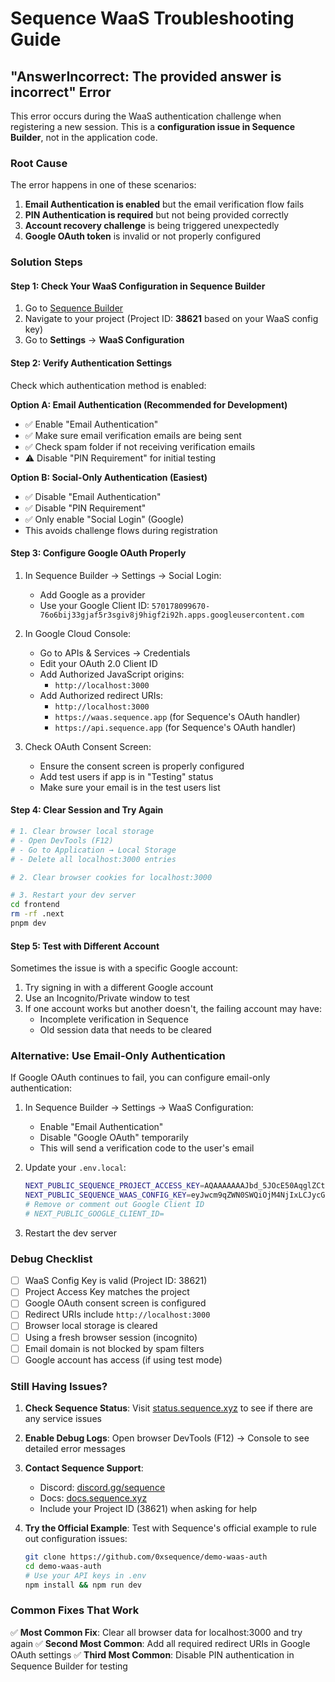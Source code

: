 # Sequence WaaS Troubleshooting Guide

## "AnswerIncorrect: The provided answer is incorrect" Error

This error occurs during the WaaS authentication challenge when registering a new session. This is a **configuration issue in Sequence Builder**, not in the application code.

### Root Cause

The error happens in one of these scenarios:

1. **Email Authentication is enabled** but the email verification flow fails
2. **PIN Authentication is required** but not being provided correctly
3. **Account recovery challenge** is being triggered unexpectedly
4. **Google OAuth token** is invalid or not properly configured

### Solution Steps

#### Step 1: Check Your WaaS Configuration in Sequence Builder

1. Go to [Sequence Builder](https://sequence.build/)
2. Navigate to your project (Project ID: **38621** based on your WaaS config key)
3. Go to **Settings** → **WaaS Configuration**

#### Step 2: Verify Authentication Settings

Check which authentication method is enabled:

**Option A: Email Authentication (Recommended for Development)**
- ✅ Enable "Email Authentication"
- ✅ Make sure email verification emails are being sent
- ✅ Check spam folder if not receiving verification emails
- ⚠️  Disable "PIN Requirement" for initial testing

**Option B: Social-Only Authentication (Easiest)**
- ✅ Disable "Email Authentication"
- ✅ Disable "PIN Requirement"
- ✅ Only enable "Social Login" (Google)
- This avoids challenge flows during registration

#### Step 3: Configure Google OAuth Properly

1. In Sequence Builder → Settings → Social Login:
   - Add Google as a provider
   - Use your Google Client ID: `570178099670-76o6bij33gjaf5r3sgiv8j9higf2i92h.apps.googleusercontent.com`
   
2. In Google Cloud Console:
   - Go to APIs & Services → Credentials
   - Edit your OAuth 2.0 Client ID
   - Add Authorized JavaScript origins:
     - `http://localhost:3000`
   - Add Authorized redirect URIs:
     - `http://localhost:3000`
     - `https://waas.sequence.app` (for Sequence's OAuth handler)
     - `https://api.sequence.app` (for Sequence's OAuth handler)

3. Check OAuth Consent Screen:
   - Ensure the consent screen is properly configured
   - Add test users if app is in "Testing" status
   - Make sure your email is in the test users list

#### Step 4: Clear Session and Try Again

```bash
# 1. Clear browser local storage
# - Open DevTools (F12)
# - Go to Application → Local Storage
# - Delete all localhost:3000 entries

# 2. Clear browser cookies for localhost:3000

# 3. Restart your dev server
cd frontend
rm -rf .next
pnpm dev
```

#### Step 5: Test with Different Account

Sometimes the issue is with a specific Google account:

1. Try signing in with a different Google account
2. Use an Incognito/Private window to test
3. If one account works but another doesn't, the failing account may have:
   - Incomplete verification in Sequence
   - Old session data that needs to be cleared

### Alternative: Use Email-Only Authentication

If Google OAuth continues to fail, you can configure email-only authentication:

1. In Sequence Builder → Settings → WaaS Configuration:
   - Enable "Email Authentication"
   - Disable "Google OAuth" temporarily
   - This will send a verification code to the user's email

2. Update your `.env.local`:
   ```bash
   NEXT_PUBLIC_SEQUENCE_PROJECT_ACCESS_KEY=AQAAAAAAAJbd_5JOcE50AqglZCtvu51YlGI
   NEXT_PUBLIC_SEQUENCE_WAAS_CONFIG_KEY=eyJwcm9qZWN0SWQiOjM4NjIxLCJycGNTZXJ2ZXIiOiJodHRwczovL3dhYXMuc2VxdWVuY2UuYXBwIn0=
   # Remove or comment out Google Client ID
   # NEXT_PUBLIC_GOOGLE_CLIENT_ID=
   ```

3. Restart the dev server

### Debug Checklist

- [ ] WaaS Config Key is valid (Project ID: 38621)
- [ ] Project Access Key matches the project
- [ ] Google OAuth consent screen is configured
- [ ] Redirect URIs include `http://localhost:3000`
- [ ] Browser local storage is cleared
- [ ] Using a fresh browser session (incognito)
- [ ] Email domain is not blocked by spam filters
- [ ] Google account has access (if using test mode)

### Still Having Issues?

1. **Check Sequence Status**: Visit [status.sequence.xyz](https://status.sequence.xyz) to see if there are any service issues

2. **Enable Debug Logs**: Open browser DevTools (F12) → Console to see detailed error messages

3. **Contact Sequence Support**: 
   - Discord: [discord.gg/sequence](https://discord.gg/sequence)
   - Docs: [docs.sequence.xyz](https://docs.sequence.xyz)
   - Include your Project ID (38621) when asking for help

4. **Try the Official Example**: Test with Sequence's official example to rule out configuration issues:
   ```bash
   git clone https://github.com/0xsequence/demo-waas-auth
   cd demo-waas-auth
   # Use your API keys in .env
   npm install && npm run dev
   ```

### Common Fixes That Work

✅ **Most Common Fix**: Clear all browser data for localhost:3000 and try again
✅ **Second Most Common**: Add all required redirect URIs in Google OAuth settings
✅ **Third Most Common**: Disable PIN authentication in Sequence Builder for testing
